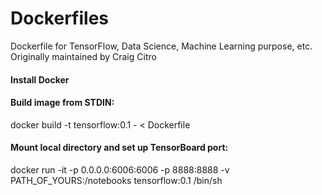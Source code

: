 # Dockerfiles
Dockerfile for TensorFlow, Data Science, Machine Learning purpose, etc. Originally maintained by Craig Citro
#### Install Docker
#### Build image from STDIN: 
docker build -t tensorflow:0.1 - < Dockerfile
#### Mount local directory and set up TensorBoard port: 
docker run -it -p 0.0.0.0:6006:6006 -p 8888:8888  -v PATH_OF_YOURS:/notebooks tensorflow:0.1 /bin/sh
